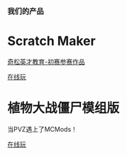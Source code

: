 ### 我们的产品

# Scratch Maker

[奇松英才教育-初赛参赛作品](http://www.cqcodeai.com/GateWay/Work?WorkId=73f9eb82-0286-4953-8392-83f1330e0a9a)

[在线玩](tustudionet.github.io/OnlineToolsOrGames/ScratchMaker/index.html)

# 植物大战僵尸模组版

当PVZ遇上了MCMods！

[在线玩](tustudionet.github.io/OnlineToolsOrGames/plantvszonmod/index.html)
